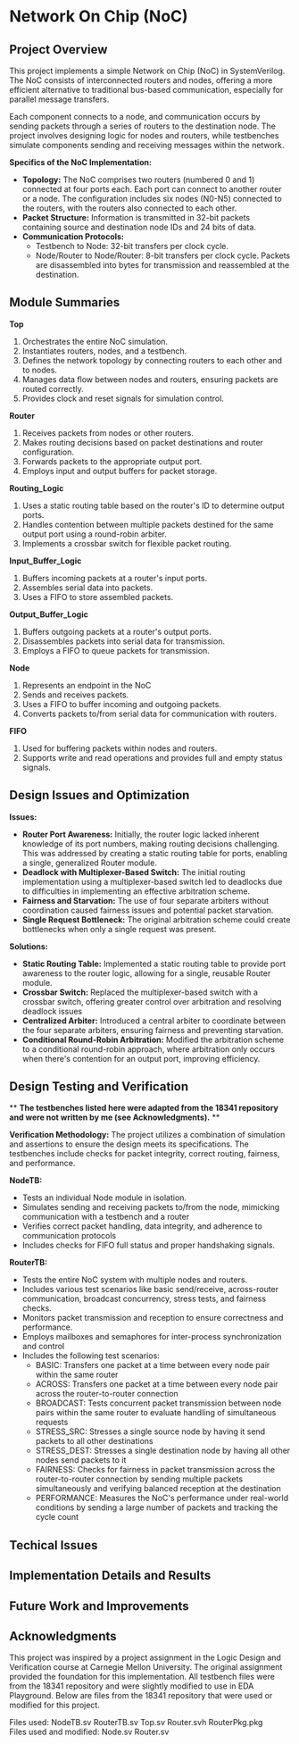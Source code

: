 # Network On Chip (NoC)
## Project Overview
This project implements a simple Network on Chip (NoC) in SystemVerilog. The NoC consists of interconnected routers and nodes, offering a more efficient alternative to traditional bus-based communication, especially for parallel message transfers.

Each component connects to a node, and communication occurs by sending packets through a series of routers to the destination node. The project involves designing logic for nodes and routers, while testbenches simulate components sending and receiving messages within the network.

**Specifics of the NoC Implementation:**

- **Topology:** The NoC comprises two routers (numbered 0 and 1) connected at four ports each. Each port can connect to another router or a node. The configuration includes six nodes (N0-N5) connected to the routers, with the routers also connected to each other.
- **Packet Structure:** Information is transmitted in 32-bit packets containing source and destination node IDs and 24 bits of data.
- **Communication Protocols:**
   - Testbench to Node: 32-bit transfers per clock cycle.
   - Node/Router to Node/Router: 8-bit transfers per clock cycle. Packets are disassembled into bytes for transmission and reassembled at the destination.
## Module Summaries
**Top**
1. Orchestrates the entire NoC simulation.
2. Instantiates routers, nodes, and a testbench.
3. Defines the network topology by connecting routers to each other and to nodes.
4. Manages data flow between nodes and routers, ensuring packets are routed correctly.
5. Provides clock and reset signals for simulation control.
      
**Router**        
1. Receives packets from nodes or other routers.
2. Makes routing decisions based on packet destinations and router configuration.
3. Forwards packets to the appropriate output port.
4. Employs input and output buffers for packet storage.      

**Routing_Logic**
1. Uses a static routing table based on the router's ID to determine output ports.
2. Handles contention between multiple packets destined for the same output port using a round-robin arbiter.
3. Implements a crossbar switch for flexible packet routing.    

**Input_Buffer_Logic**
1. Buffers incoming packets at a router's input ports.
2. Assembles serial data into packets.
3. Uses a FIFO to store assembled packets.

**Output_Buffer_Logic**
1. Buffers outgoing packets at a router's output ports.
2. Disassembles packets into serial data for transmission.
3. Employs a FIFO to queue packets for transmission.

**Node**
1. Represents an endpoint in the NoC 
2. Sends and receives packets.
3. Uses a FIFO to buffer incoming and outgoing packets.
4. Converts packets to/from serial data for communication with routers.

**FIFO**
1. Used for buffering packets within nodes and routers.
2. Supports write and read operations and provides full and empty status signals.
   
## Design Issues and Optimization
**Issues:**
- **Router Port Awareness:** Initially, the router logic lacked inherent knowledge of its port numbers, making routing decisions challenging. This was addressed by creating a static  routing table for ports, enabling a single, generalized Router module.
- **Deadlock with Multiplexer-Based Switch:** The initial routing implementation using a multiplexer-based switch led to deadlocks due to difficulties in implementing an effective arbitration scheme.
- **Fairness and Starvation:** The use of four separate arbiters without coordination caused fairness issues and potential packet starvation.
- **Single Request Bottleneck:** The original arbitration scheme could create bottlenecks when only a single request was present.

**Solutions:**
- **Static Routing Table:** Implemented a static routing table to provide port awareness to the router logic, allowing for a single, reusable Router module.
- **Crossbar Switch:** Replaced the multiplexer-based switch with a crossbar switch, offering greater control over arbitration and resolving deadlock issues
- **Centralized Arbiter:** Introduced a central arbiter to coordinate between the four separate arbiters, ensuring fairness and preventing starvation.
- **Conditional Round-Robin Arbitration:** Modified the arbitration scheme to a conditional round-robin approach, where arbitration only occurs when there's contention for an output port, improving efficiency.

## Design Testing and Verification 
** **The testbenches listed here were adapted from the 18341 repository and were not written by me (see Acknowledgments).** **  

**Verification Methodology:** The project utilizes a combination of simulation and assertions to ensure the design meets its specifications. The testbenches include checks for packet integrity, correct routing, fairness, and performance.       

**NodeTB:**
- Tests an individual Node module in isolation.
- Simulates sending and receiving packets to/from the node, mimicking communication with a testbench and a router
- Verifies correct packet handling, data integrity, and adherence to communication protocols
- Includes checks for FIFO full status and proper handshaking signals.
  
**RouterTB:**
- Tests the entire NoC system with multiple nodes and routers.
- Includes various test scenarios like basic send/receive, across-router communication, broadcast concurrency, stress tests, and fairness checks.
- Monitors packet transmission and reception to ensure correctness and performance.
- Employs mailboxes and semaphores for inter-process synchronization and control
- Includes the following test scenarios:
  - BASIC: Transfers one packet at a time between every node pair within the same router
  - ACROSS: Transfers one packet at a time between every node pair across the router-to-router connection
  - BROADCAST: Tests concurrent packet transmission between node pairs within the same router to evaluate handling of simultaneous requests
  - STRESS_SRC: Stresses a single source node by having it send packets to all other destinations
  - STRESS_DEST: Stresses a single destination node by having all other nodes send packets to it
  - FAIRNESS: Checks for fairness in packet transmission across the router-to-router connection by sending multiple packets simultaneously and verifying balanced reception at the destination
  - PERFORMANCE: Measures the NoC's performance under real-world conditions by sending a large number of packets and tracking the cycle count

## Techical Issues

## Implementation Details and Results               

## Future Work and Improvements

## Acknowledgments

This project was inspired by a project assignment in the Logic Design and Verification course at Carnegie Mellon University.  The original assignment provided the foundation for this implementation. All testbench files were from the 18341 repository and were slightly modified to use in EDA Playground.
Below are files from the 18341 repository that were used or modified for this project. 

Files used: NodeTB.sv RouterTB.sv Top.sv Router.svh RouterPkg.pkg                               
Files used and modified: Node.sv Router.sv 
